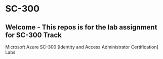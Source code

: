 # SC-300
## Welcome - This repos is for the lab assignment for SC-300 Track
Microsoft Azure SC-300 [Identity and Access Administrator Certification] Labs
